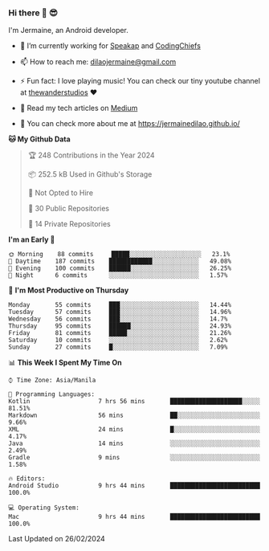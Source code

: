 ### Hi there 👋 😎
I'm Jermaine, an Android developer.

- 🔭 I’m currently working for [Speakap](https://www.speakap.com/) and [CodingChiefs](https://codingchiefs.com/en/)

- 📫 How to reach me: dilaojermaine@gmail.com

- ⚡ Fun fact: I love playing music! You can check our tiny youtube channel at [thewanderstudios](https://www.youtube.com/thewanderstudios) ♥️

- 📖 Read my tech articles on [Medium](https://jermainedilao.medium.com/)

- 👀 You can check more about me at https://jermainedilao.github.io/

<!--
**jermainedilao/jermainedilao** is a ✨ _special_ ✨ repository because its `README.md` (this file) appears on your GitHub profile.

Here are some ideas to get you started:

- 🔭 I’m currently working on ...
- 🌱 I’m currently learning ...
- 👯 I’m looking to collaborate on ...
- 🤔 I’m looking for help with ...
- 💬 Ask me about ...
- 📫 How to reach me: ...
- 😄 Pronouns: ...
- ⚡ Fun fact: ...
-->

<!--START_SECTION:waka-->
**🐱 My Github Data** 

> 🏆 248 Contributions in the Year 2024
 > 
> 📦 252.5 kB Used in Github's Storage 
 > 
> 🚫 Not Opted to Hire
 > 
> 📜 30 Public Repositories 
 > 
> 🔑 14 Private Repositories  
 > 
**I'm an Early 🐤** 

```text
🌞 Morning    88 commits     █████░░░░░░░░░░░░░░░░░░░░   23.1% 
🌆 Daytime    187 commits    ████████████░░░░░░░░░░░░░   49.08% 
🌃 Evening    100 commits    ██████░░░░░░░░░░░░░░░░░░░   26.25% 
🌙 Night      6 commits      ░░░░░░░░░░░░░░░░░░░░░░░░░   1.57%

```
📅 **I'm Most Productive on Thursday** 

```text
Monday       55 commits     ███░░░░░░░░░░░░░░░░░░░░░░   14.44% 
Tuesday      57 commits     ███░░░░░░░░░░░░░░░░░░░░░░   14.96% 
Wednesday    56 commits     ███░░░░░░░░░░░░░░░░░░░░░░   14.7% 
Thursday     95 commits     ██████░░░░░░░░░░░░░░░░░░░   24.93% 
Friday       81 commits     █████░░░░░░░░░░░░░░░░░░░░   21.26% 
Saturday     10 commits     ░░░░░░░░░░░░░░░░░░░░░░░░░   2.62% 
Sunday       27 commits     █░░░░░░░░░░░░░░░░░░░░░░░░   7.09%

```


📊 **This Week I Spent My Time On** 

```text
⌚︎ Time Zone: Asia/Manila

💬 Programming Languages: 
Kotlin                   7 hrs 56 mins       ████████████████████░░░░░   81.51% 
Markdown                 56 mins             ██░░░░░░░░░░░░░░░░░░░░░░░   9.66% 
XML                      24 mins             █░░░░░░░░░░░░░░░░░░░░░░░░   4.17% 
Java                     14 mins             ░░░░░░░░░░░░░░░░░░░░░░░░░   2.49% 
Gradle                   9 mins              ░░░░░░░░░░░░░░░░░░░░░░░░░   1.58%

🔥 Editors: 
Android Studio           9 hrs 44 mins       █████████████████████████   100.0%

💻 Operating System: 
Mac                      9 hrs 44 mins       █████████████████████████   100.0%

```


 Last Updated on 26/02/2024
<!--END_SECTION:waka-->
